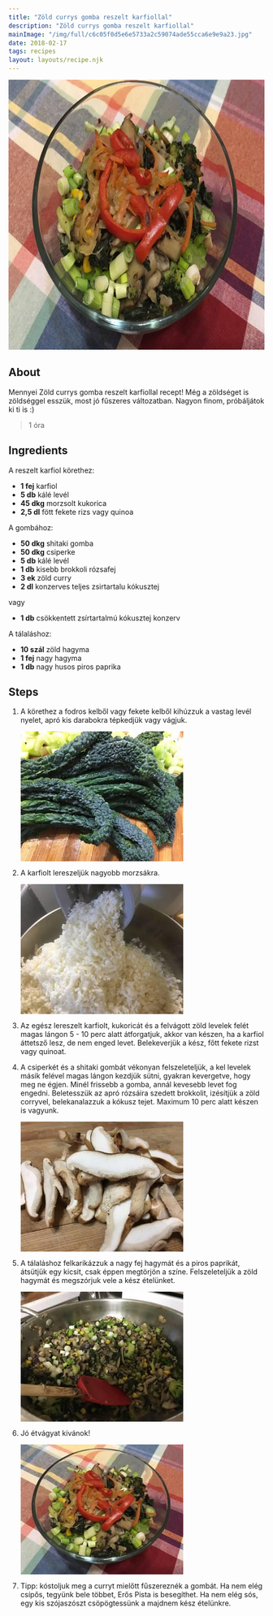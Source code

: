 ```yaml
---
title: "Zöld currys gomba reszelt karfiollal"
description: "Zöld currys gomba reszelt karfiollal"
mainImage: "/img/full/c6c05f0d5e6e5733a2c59074ade55cca6e9e9a23.jpg"
date: 2018-02-17
tags: recipes
layout: layouts/recipe.njk
---
```

                            
<p align="center"><a href="https://cookpad.com/hu/receptek/4441173-zold-currys-gomba-reszelt-karfiollal" rel="Recipe source page"><img width="751" height="532" src="/img/full/c6c05f0d5e6e5733a2c59074ade55cca6e9e9a23.jpg"/></a></p>

## About
Mennyei Zöld currys gomba reszelt karfiollal recept! Még a zöldséget is zöldséggel esszük, most jó fűszeres változatban. Nagyon finom, próbáljátok ki ti is :) 

> 1 óra 

## Ingredients

A reszelt karfiol körethez:
* **1 fej** karfiol
* **5 db** kálé levél
* **45 dkg** morzsolt kukorica
* **2,5 dl** fött fekete rizs vagy quinoa

A gombához:
* **50 dkg** shitaki gomba
* **50 dkg** csiperke
* **5 db** kálé levél
* **1 db** kisebb brokkoli rózsafej
* **3 ek** zöld curry
* **2 dl** konzerves teljes zsirtartalu kókusztej

vagy
* **1 db** csökkentett zsírtartalmú kókusztej konzerv

A tálaláshoz:
* **10 szál** zöld hagyma
* **1 fej** nagy hagyma
* **1 db** nagy husos piros paprika

## Steps

1. A körethez a fodros kelből vagy fekete kelből kihúzzuk a vastag levél nyelet, apró kis darabokra tépkedjük vagy vágjuk.
 
    <p><img width="320" height="256" align="left" src="/img/full/0d362d25ec3b0a18cf594507e9edc36a39123857.jpg"/></p><div style="clear: both"/>

2. A karfiolt lereszeljük nagyobb morzsákra.
 
    <p><img width="320" height="256" align="left" src="/img/full/a31faa57d7c5247c2d0b298cfa82a98f3f380d40.jpg"/></p><div style="clear: both"/>

3. Az egész lereszelt karfiolt, kukoricát és a felvágott zöld levelek felét magas lángon 5 - 10 perc alatt átforgatjuk, akkor van készen, ha a karfiol áttetsző lesz, de nem enged levet. Belekeverjük a kész, főtt fekete rizst vagy quinoat.
 
    <div style="clear: both"/>

4. A csiperkét és a shitaki gombát vékonyan felszeleteljük, a kel levelek másik felével magas lángon kezdjük sütni, gyakran kevergetve, hogy meg ne égjen. Minél frissebb a gomba, annál kevesebb levet fog engedni. Beletesszük az apró rózsáira szedett brokkolit, izésítjük a zöld corryvel, belekanalazzuk a kókusz tejet. Maximum 10 perc alatt készen is vagyunk.
 
    <p><img width="320" height="256" align="left" src="/img/full/16b1cc0d6f15389f31f220a16ad9d1ac352804e7.jpg"/></p><div style="clear: both"/>

5. A tálaláshoz felkarikázzuk a nagy fej hagymát és a piros paprikát, átsütjük egy kicsit, csak éppen megtörjön a színe. Felszeleteljük a zöld hagymát és megszórjuk vele a kész ételünket.
 
    <p><img width="320" height="256" align="left" src="/img/full/4e032b2cca2816d31a43c92859a68b77c685a3f7.jpg"/></p><div style="clear: both"/>

6. Jó étvágyat kivánok!
 
    <p><img width="320" height="256" align="left" src="/img/full/caf35d17e62ea2122239529fca06a7cef16b26f5.jpg"/></p><div style="clear: both"/>

7. Tipp: kóstoljuk meg a curryt mielőtt fűszereznék a gombát. Ha nem elég csípős, tegyünk bele többet, Erős Pista is besegíthet. Ha nem elég sós, egy kis szójaszószt csöpögtessünk a majdnem kész ételünkre.
 
    <div style="clear: both"/>

